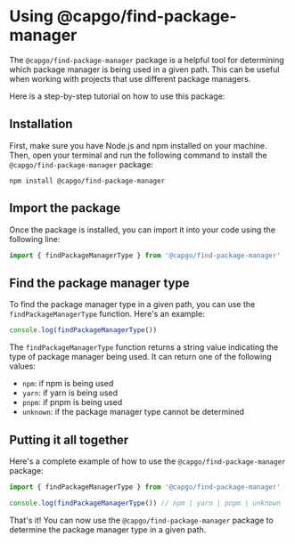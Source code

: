 # Using @capgo/find-package-manager

The `@capgo/find-package-manager` package is a helpful tool for determining which package manager is being used in a given path. This can be useful when working with projects that use different package managers.

Here is a step-by-step tutorial on how to use this package:

## Installation

First, make sure you have Node.js and npm installed on your machine. Then, open your terminal and run the following command to install the `@capgo/find-package-manager` package:

```
npm install @capgo/find-package-manager
```

## Import the package

Once the package is installed, you can import it into your code using the following line:

```typescript
import { findPackageManagerType } from '@capgo/find-package-manager'
```

## Find the package manager type

To find the package manager type in a given path, you can use the `findPackageManagerType` function. Here's an example:

```typescript
console.log(findPackageManagerType())
```

The `findPackageManagerType` function returns a string value indicating the type of package manager being used. It can return one of the following values:

- `npm`: if npm is being used
- `yarn`: if yarn is being used
- `pnpm`: if pnpm is being used
- `unknown`: if the package manager type cannot be determined

## Putting it all together

Here's a complete example of how to use the `@capgo/find-package-manager` package:

```typescript
import { findPackageManagerType } from '@capgo/find-package-manager'

console.log(findPackageManagerType()) // npm | yarn | pnpm | unknown
```

That's it! You can now use the `@capgo/find-package-manager` package to determine the package manager type in a given path.